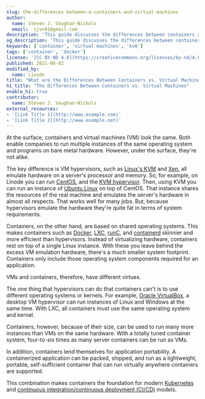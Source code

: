 ```yaml
---
slug: the-differences-between-a-containers-and-virtual-machines
author:
  name: Steven J. Vaughan-Nichols
  email:  sjvn01@gmail.com
description: 'This guide discusses the differences between containers and virtual machines. You may be newer to the cloud computing landscape and have encountered terms and technologies like Docker, Linux KVM, and virtualization. Use this guide to learn how containers and virtual machines provide the core technology behind modern cloud computing practices.'
og_description: 'This guide discusses the differences between containers and virtual machines. You may be newer to the cloud computing landscape and have encountered terms and technologies like Docker, Linux KVM, and virtualization. Use this guide to learn how containers and virtual machines provide the core technology behind modern cloud computing practices.'
keywords: ['container', 'virtual machines', 'kvm']
tags: ['container', 'docker']
license: '[CC BY-ND 4.0](https://creativecommons.org/licenses/by-nd/4.0)'
published: 2021-06-02
modified_by:
  name: Linode
title: "What are the Differences Between Containers vs. Virtual Machines?"
h1_title: "The Differences Between Containers vs. Virtual Machines"
enable_h1: true
contributor:
  name: Steven J. Vaughan-Nichols
external_resources:
- '[Link Title 1](http://www.example.com)'
- '[Link Title 2](http://www.example.net)'
---
```


At the surface, containers and virtual machines (VM) look the same. Both enable companies to run multiple instances of the same operating system and programs on bare metal hardware. However, under the surface, they're not alike.

The key difference is  VM hypervisors, such as [Linux's KVM](https://www.linux-kvm.org/page/Main_Page) and [Xen](https://xenproject.org/), all emulate hardware on a server's processor and memory. So, for example, on Linode you can run [CentOS](https://www.centos.org/), and the [KVM hypervisor](/docs/guides/kvm-reference/). Then, using KVM you can run an instance of [Ubuntu Linux](https://ubuntu.com/) on top of CentOS. That instance shares the resources of the real machine and emulates the server's hardware in almost all respects. That works well for many jobs. But, because hypervisors emulate the hardware they're quite fat in terms of system requirements.

Containers, on the other hand, are based on shared operating systems. This makes containers such as [Docker](https://www.docker.com/), [LXC](https://linuxcontainers.org/), [runC](https://github.com/opencontainers/runc), and [containerd](https://containerd.io/) skinnier and more efficient than hypervisors. Instead of virtualizing hardware, containers rest on top of a single Linux instance. With these you leave behind the excess VM emulation hardware, there's a much smaller system footprint. Containers only include those operating system components required for an application.

VMs and containers, therefore, have different virtues.

The one thing that hypervisors can do that containers can't is to use different operating systems or kernels. For example, [Oracle VirtualBox](https://www.virtualbox.org/), a desktop VM hypervisor can run instances of Linux and Windows at the same time. With LXC, all containers must use the same operating system and kernel.

Containers, however, because of their size, can be used to run many more instances than VMs on the same hardware. With a totally tuned container system, four-to-six times as many server containers can be run as VMs.

In addition, containers lend themselves for application portability.  A containerized application can be packed, shipped, and run as a lightweight, portable, self-sufficient container that can run virtually anywhere containers are supported.

This combination makes containers the foundation for modern [Kubernetes](https://www.linode.com/docs/guides/beginners-guide-to-kubernetes-part-1-introduction/) and [continuous integration/continuous deployment (CI/CD)](/docs/guides/introduction-ci-cd/) models.



